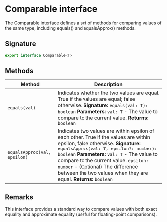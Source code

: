 # Comparable interface

The Comparable interface defines a set of methods for comparing values of the same type, including equals() and equalsApprox() methods.

## Signature

```typescript
export interface Comparable<T>
```

## Methods

| Method | Description |
|--------|-------------|
| `equals(val)` | Indicates whether the two values are equal. True if the values are equal; false otherwise. **Signature:** `equals(val: T): boolean` **Parameters:** `val: T` - The value to compare to the current value. **Returns:** `boolean` |
| `equalsApprox(val, epsilon)` | Indicates two values are within epsilon of each other. True if the values are within epsilon, false otherwise. **Signature:** `equalsApprox(val: T, epsilon?: number): boolean` **Parameters:** `val: T` - The value to compare to the current value. `epsilon: number` - (Optional) The difference between the two values when they are equal. **Returns:** `boolean` |

## Remarks

This interface provides a standard way to compare values with both exact equality and approximate equality (useful for floating-point comparisons).